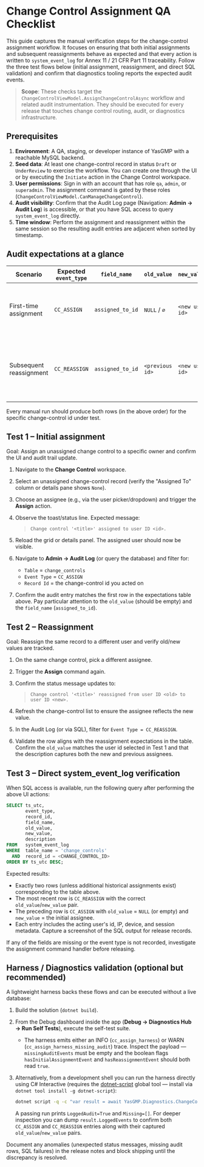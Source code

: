 # Change Control Assignment QA Checklist

This guide captures the manual verification steps for the change-control assignment workflow. It focuses on
ensuring that both initial assignments and subsequent reassignments behave as expected and that every action
is written to `system_event_log` for Annex 11 / 21 CFR Part 11 traceability. Follow the three test flows
below (initial assignment, reassignment, and direct SQL validation) and confirm that diagnostics tooling
reports the expected audit events.

> **Scope**: These checks target the `ChangeControlViewModel.AssignChangeControlAsync` workflow and related audit
> instrumentation. They should be executed for every release that touches change control routing, audit, or
> diagnostics infrastructure.

## Prerequisites

1. **Environment**: A QA, staging, or developer instance of YasGMP with a reachable MySQL backend.
2. **Seed data**: At least one change-control record in status `Draft` or `UnderReview` to exercise the workflow.
   You can create one through the UI or by executing the `Initiate` action in the Change Control workspace.
3. **User permissions**: Sign in with an account that has role `qa`, `admin`, or `superadmin`. The assignment command
   is gated by these roles (`ChangeControlViewModel.CanManageChangeControl`).
4. **Audit visibility**: Confirm that the Audit Log page (Navigation: **Admin → Audit Log**) is accessible, or that you
   have SQL access to query `system_event_log` directly.
5. **Time window**: Perform the assignment and reassignment within the same session so the resulting audit entries
   are adjacent when sorted by timestamp.

## Audit expectations at a glance

| Scenario                  | Expected `event_type` | `field_name`      | `old_value`      | `new_value`      | Notes |
| ------------------------- | --------------------- | ----------------- | ---------------- | ---------------- | ----- |
| First-time assignment     | `CC_ASSIGN`           | `assigned_to_id`  | `NULL` / `∅`     | `<new user id>`  | Description includes `previous=no one` and the acting user's id/IP/session info. |
| Subsequent reassignment   | `CC_REASSIGN`         | `assigned_to_id`  | `<previous id>`  | `<new user id>`  | Description summarises the transition (`code=...; new=user ID ...; previous=user ID ...; actor=...`). |

Every manual run should produce both rows (in the above order) for the specific change-control id under test.

## Test 1 – Initial assignment

Goal: Assign an unassigned change control to a specific owner and confirm the UI and audit trail update.

1. Navigate to the **Change Control** workspace.
2. Select an unassigned change-control record (verify the "Assigned To" column or details pane shows `None`).
3. Choose an assignee (e.g., via the user picker/dropdown) and trigger the **Assign** action.
4. Observe the toast/status line. Expected message:
   
   > `Change control '<title>' assigned to user ID <id>.`
5. Reload the grid or details panel. The assigned user should now be visible.
6. Navigate to **Admin → Audit Log** (or query the database) and filter for:
   - `Table` = `change_controls`
   - `Event Type` = `CC_ASSIGN`
   - `Record Id` = the change-control id you acted on
7. Confirm the audit entry matches the first row in the expectations table above. Pay particular attention to
   the `old_value` (should be empty) and the `field_name` (`assigned_to_id`).

## Test 2 – Reassignment

Goal: Reassign the same record to a different user and verify old/new values are tracked.

1. On the same change control, pick a different assignee.
2. Trigger the **Assign** command again.
3. Confirm the status message updates to:
   
   > `Change control '<title>' reassigned from user ID <old> to user ID <new>.`
4. Refresh the change-control list to ensure the assignee reflects the new value.
5. In the Audit Log (or via SQL), filter for `Event Type = CC_REASSIGN`.
6. Validate the row aligns with the reassignment expectations in the table. Confirm the `old_value` matches
   the user id selected in Test 1 and that the description captures both the new and previous assignees.

## Test 3 – Direct system_event_log verification

When SQL access is available, run the following query after performing the above UI actions:

```sql
SELECT ts_utc,
       event_type,
       record_id,
       field_name,
       old_value,
       new_value,
       description
FROM   system_event_log
WHERE  table_name = 'change_controls'
  AND  record_id = <CHANGE_CONTROL_ID>
ORDER BY ts_utc DESC;
```

Expected results:

- Exactly two rows (unless additional historical assignments exist) corresponding to the table above.
- The most recent row is `CC_REASSIGN` with the correct `old_value`/`new_value` pair.
- The preceding row is `CC_ASSIGN` with `old_value` = `NULL` (or empty) and `new_value` = the initial assignee.
- Each entry includes the acting user's id, IP, device, and session metadata. Capture a screenshot of the SQL
  output for release records.

If any of the fields are missing or the event type is not recorded, investigate the assignment command handler
before releasing.

## Harness / Diagnostics validation (optional but recommended)

A lightweight harness backs these flows and can be executed without a live database:

1. Build the solution (`dotnet build`).
2. From the Debug dashboard inside the app (**Debug → Diagnostics Hub → Run Self Tests**), execute the self-test suite.
   - The harness emits either an INFO (`cc_assign_harness`) or WARN (`cc_assign_harness_missing_audit`) trace. Inspect the
     payload — `missingAuditEvents` must be empty and the boolean flags `hasInitialAssignmentEvent` and
     `hasReassignmentEvent` should both read `true`.
3. Alternatively, from a development shell you can run the harness directly using C# Interactive (requires the
   [dotnet-script](https://github.com/dotnet-script/dotnet-script) global tool — install via `dotnet tool install -g
   dotnet-script`):

   ```bash
   dotnet script -q -c "var result = await YasGMP.Diagnostics.ChangeControlAssignmentHarness.RunAsync();\nConsole.WriteLine($\"LoggedAudit={result.LoggedAudit}; Missing=[{string.Join(", ", result.MissingAuditEvents)}]\");"
   ```

   A passing run prints `LoggedAudit=True` and `Missing=[]`. For deeper inspection you can dump
   `result.LoggedEvents` to confirm both `CC_ASSIGN` and `CC_REASSIGN` entries along with their captured
   `old_value`/`new_value` pairs.

Document any anomalies (unexpected status messages, missing audit rows, SQL failures) in the release notes and block
shipping until the discrepancy is resolved.
